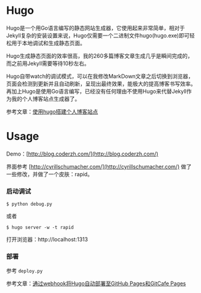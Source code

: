 # Hugo

Hugo是一个用Go语言编写的静态网站生成器，它使用起来非常简单，相对于Jekyll复杂的安装设置来说，Hugo仅需要一个二进制文件hugo(hugo.exe)即可轻松用于本地调试和生成静态页面。

Hugo生成静态页面的效率很高，我的260多篇博客文章生成几乎是瞬间完成的，而之前用Jekyll需要等待10秒左右。

Hugo自带watch的调试模式，可以在我修改MarkDown文章之后切换到浏览器，页面会检测到更新并且自动刷新，呈现出最终效果，能极大的提高博客书写效率。再加上Hugo是使用Go语言编写，已经没有任何理由不使用Hugo来代替Jekyll作为我的个人博客站点生成器了。

参考文章：[使用hugo搭建个人博客站点](http://blog.coderzh.com/2015/08/29/hugo/)

# Usage

Demo：[http://blog.coderzh.com/](http://blog.coderzh.com/)

界面参考 [http://cyrillschumacher.com/](http://cyrillschumacher.com/) 做了一些修改，并做了一个皮肤：rapid。 

### 启动调试

```
$ python debug.py
```

或者

```
$ hugo server -w -t rapid
```

打开浏览器：http://localhost:1313

### 部署

参考 `deploy.py`

参考文章：[通过webhook将Hugo自动部署至GitHub Pages和GitCafe Pages](http://blog.coderzh.com/2015/09/13/use-webhook-automated-deploy-hugo/)
